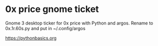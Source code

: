 # 0x price gnome ticket 

Gnome 3 desktop ticker for 0x price with Python and argos. Rename to 0x.1r.60s.py and put in ~/.config/argos

https://pythonbasics.org
